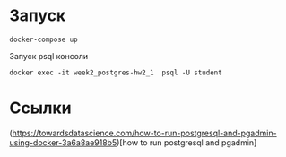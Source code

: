 


# Запуск

```
docker-compose up
```


Запуск psql консоли 
```
docker exec -it week2_postgres-hw2_1  psql -U student
```



# Ссылки

(https://towardsdatascience.com/how-to-run-postgresql-and-pgadmin-using-docker-3a6a8ae918b5)[how to run postgresql and pgadmin]


